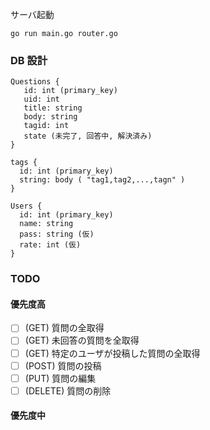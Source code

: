 サーバ起動
```
go run main.go router.go
```

### DB 設計
```
Questions {
   id: int (primary_key)
   uid: int
   title: string
   body: string
   tagid: int
   state (未完了, 回答中, 解決済み)
}

tags {
  id: int (primary_key)
  string: body ( "tag1,tag2,...,tagn" )
}

Users {
  id: int (primary_key)
  name: string
  pass: string (仮)
  rate: int (仮)
}
```

### TODO

#### 優先度高

- [ ] (GET) 質問の全取得
- [ ] (GET) 未回答の質問を全取得
- [ ] (GET) 特定のユーザが投稿した質問の全取得
- [ ] (POST) 質問の投稿
- [ ] (PUT) 質問の編集
- [ ] (DELETE) 質問の削除

####  優先度中
